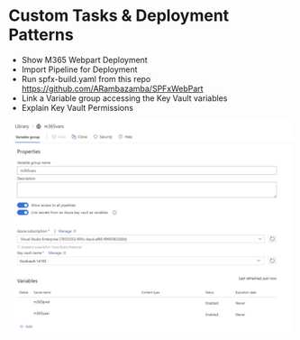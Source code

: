 # Custom Tasks & Deployment Patterns

- Show M365 Webpart Deployment
- Import Pipeline for Deployment
- Run spfx-build.yaml from this repo https://github.com/ARambazamba/SPFxWebPart
- Link a Variable group accessing the Key Vault variables
- Explain Key Vault Permissions

![kv-vars](_images/kv-vars.jpg)
